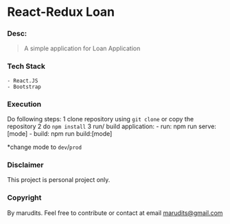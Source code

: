 # React-Redux Loan

### Desc:

> A simple application for Loan Application

### Tech Stack
	- React.JS
	- Bootstrap

### Execution
  Do following steps:
  1 clone repository using `git clone` or copy the repository
  2 do `npm install`
  3 run/ build application:
    - run: npm run serve:[mode]
    - build: npm run build:[mode]
  
  *change mode to `dev`/`prod`

### Disclaimer
  This project is personal project only.

### Copyright
By marudits. Feel free to contribute or contact at email marudits@gmail.com